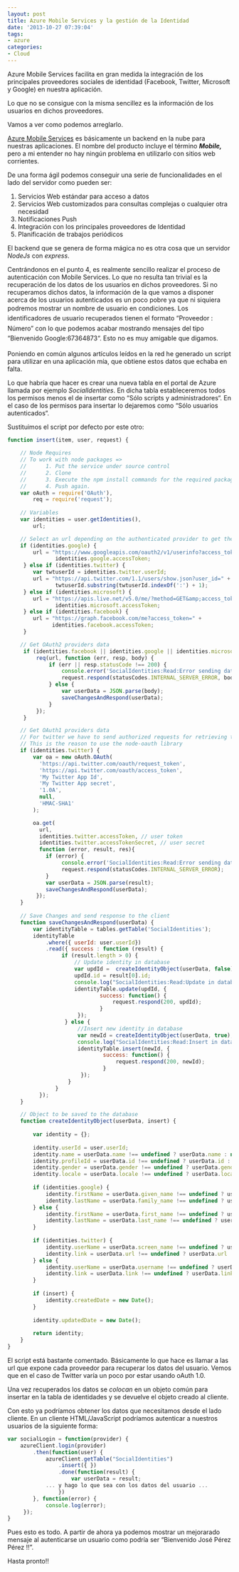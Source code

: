 ```yaml
---
layout: post
title: Azure Mobile Services y la gestión de la Identidad
date: '2013-10-27 07:39:04'
tags:
- azure
categories:
- Cloud
---
```



Azure Mobile Services facilita en gran medida la integración de los principales proveedores sociales de identidad (Facebook, Twitter, Microsoft y Google) en nuestra aplicación.

Lo que no se consigue con la misma sencillez es la información de los usuarios en dichos proveedores.

Vamos a ver como podemos arreglarlo.

[Azure Mobile Services](http://www.windowsazure.com/en-us/develop/mobile/ "ZUMO") es básicamente un backend en la nube para nuestras aplicaciones. El nombre del producto incluye el término ***Mobile,*** pero a mi entender no hay ningún problema en utilizarlo con sitios web corrientes.

De una forma ágil podemos conseguir una serie de funcionalidades en el lado del servidor como pueden ser:

1. Servicios Web estándar para acceso a datos
2. Servicios Web customizados para consultas complejas o cualquier otra necesidad
3. Notificaciones Push
4. Integración con los principales proveedores de Identidad
5. Planificación de trabajos periódicos

El backend que se genera de forma mágica no es otra cosa que un servidor *NodeJs* con *express*.

Centrándonos en el punto 4, es realmente sencillo realizar el proceso de autenticación con Mobile Services. Lo que no resulta tan trivial es la recuperación de los datos de los usuarios en dichos proveedores. Si no recuperamos dichos datos, la información de la que vamos a disponer acerca de los usuarios autenticados es un poco pobre ya que ni siquiera podremos mostrar un nombre de usuario en condiciones. <span style="font-size: 1em; line-height: 1.6em;">Los identificadores de usuario recuperados tienen el formato “Proveedor : Número” con lo que podemos acabar mostrando mensajes del tipo “Bienvenido Google:67364873“. Esto no es muy amigable que digamos.</span>

Poniendo en común algunos artículos leídos en la red he generado un script para utilizar en una aplicación mía, que obtiene estos datos que echaba en falta.

Lo que habría que hacer es crear una nueva tabla en el portal de Azure llamada por ejemplo *SocialIdentities*. En dicha tabla estableceremos todos los permisos menos el de insertar como “Sólo scripts y administradores“. En el caso de los permisos para insertar lo dejaremos como “Sólo usuarios autenticados“.

Sustituimos el script por defecto por este otro:

```javascript
function insert(item, user, request) {    
    
    // Node Requires
    // To work with node packages => 
    //      1. Put the service under source control
    //      2. Clone
    //      3. Execute the npm install commands for the required packages 
    //      4. Push again.
    var oAuth = require('OAuth'),
        req = require('request');
    
    // Variables
    var identities = user.getIdentities(),        
        url;

    // Select an url depending on the authenticated provider to get the user data    
    if (identities.google) {
        url = "https://www.googleapis.com/oauth2/v1/userinfo?access_token=" + 
               identities.google.accessToken;
     } else if (identities.twitter) {
        var twtuserId = identities.twitter.userId;
        url = "https://api.twitter.com/1.1/users/show.json?user_id=" +
               twtuserId.substring(twtuserId.indexOf(':') + 1);
     } else if (identities.microsoft) {
        url = "https://apis.live.net/v5.0/me/?method=GET&amp;access_token=" +
               identities.microsoft.accessToken;
     } else if (identities.facebook) {
        url = "https://graph.facebook.com/me?access_token=" + 
              identities.facebook.accessToken;              
     }

    // Get OAuth2 providers data 
     if (identities.facebook || identities.google || identities.microsoft) {
         req(url, function (err, resp, body) {
             if (err || resp.statusCode !== 200) {
                 console.error('SocialIdentities:Read:Error sending data to provider', err);
                 request.respond(statusCodes.INTERNAL_SERVER_ERROR, body);
             } else {             
                 var userData = JSON.parse(body);                                                                     
                 saveChangesAndRespond(userData);                  
             }
         });         
     } 

    // Get OAuth1 providers data
    // For twitter we have to send authorized requests for retrieving the user info.
    // This is the reason to use the node-oauth library 
    if (identities.twitter) {      
        var oa = new oAuth.OAuth(
          'https://api.twitter.com/oauth/request_token',
          'https://api.twitter.com/oauth/access_token',
          'My Twitter App Id',
          'My Twitter App secret',
          '1.0A',
          null,
          'HMAC-SHA1'
        );

        oa.get(
          url,
          identities.twitter.accessToken, // user token
          identities.twitter.accessTokenSecret, // user secret            
          function (error, result, res){              
            if (error) {
                 console.error('SocialIdentities:Read:Error sending data to provider', error);
                 request.respond(statusCodes.INTERNAL_SERVER_ERROR);                
            }
            var userData = JSON.parse(result);
            saveChangesAndRespond(userData);                
         });        
    }   
    
    // Save Changes and send response to the client
    function saveChangesAndRespond(userData) {
        var identityTable = tables.getTable('SocialIdentities');                         
        identityTable
            .where({ userId: user.userId})
            .read({ success : function (result) {      
                 if (result.length > 0) {
                     // Update identity in database
                     var updId =  createIdentityObject(userData, false);                            
                     updId.id = result[0].id;
                     console.log("SocialIdentities:Read:Update in database",updId);
                     identityTable.update(updId, {
                             success: function() {                                
                                 request.respond(200, updId);
                             }
                      });
                  } else {
                      //Insert new identity in database
                      var newId = createIdentityObject(userData, true);
                      console.log("SocialIdentities:Read:Insert in database", newId);
                      identityTable.insert(newId, {
                              success: function() {                                
                                  request.respond(200, newId);
                              }
                       });
                   }
               }
          });          
    }        

    // Object to be saved to the database
    function createIdentityObject(userData, insert) {
                
        var identity = {};
        
        identity.userId = user.userId;
        identity.name = userData.name !== undefined ? userData.name : null;
        identity.profileId = userData.id !== undefined ? userData.id : null;
        identity.gender = userData.gender !== undefined ? userData.gender : null;
        identity.locale = userData.locale !== undefined ? userData.locale : null;
        
        if (identities.google) {
            identity.firstName = userData.given_name !== undefined ? userData.given_name : null;
            identity.lastName = userData.family_name !== undefined ? userData.family_name : null;            
        } else {
            identity.firstName = userData.first_name !== undefined ? userData.first_name : null; 
            identity.lastName = userData.last_name !== undefined ? userData.last_name : null;                        
        }        
                        
        if (identities.twitter) {
            identity.userName = userData.screen_name !== undefined ? userData.screen_name : null;
            identity.link = userData.url !== undefined ? userData.url : null;            
        } else {
            identity.userName = userData.username !== undefined ? userData.username : null;
            identity.link = userData.link !== undefined ? userData.link : null;            
        }
           
        if (insert) {
            identity.createdDate = new Date();
        }
        
        identity.updatedDate = new Date();
        
        return identity;      
    }           
}
```

El script está bastante comentado. Básicamente lo que hace es llamar a las url que expone cada proveedor para recuperar los datos del usuario. Vemos que en el caso de Twitter varía un poco por estar usando oAuth 1.0.

Una vez recuperados los datos se *colocan* en un objeto común para insertar en la tabla de identidades y se devuelve el objeto creado al cliente.

Con esto ya podríamos obtener los datos que necesitamos desde el lado cliente. En un cliente HTML/JavaScript podríamos autenticar a nuestros usuarios de la siguiente forma:

```javascript
var socialLogin = function(provider) {
    azureClient.login(provider)
        .then(function(user) {                  
            azureClient.getTable("SocialIdentities")
                .insert({ })
                .done(function(result) {
                    var userData = result;
		    ... y hago lo que sea con los datos del usuario ...
                })
        }, function(error) {                    
            console.log(error);                    
     });
}
```

Pues esto es todo. A partir de ahora ya podemos mostrar un mejorarado mensaje al autenticarse un usuario como podría ser “Bienvenido José Pérez Pérez !!”.

Hasta pronto!!


